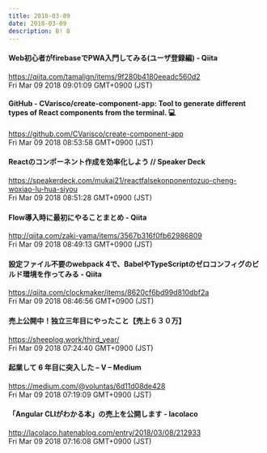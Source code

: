 ```yaml
---
title: 2018-03-09
date: 2018-03-09
description: B! 8
---
```


#### Web初心者がfirebaseでPWA入門してみる(ユーザ登録編) - Qiita
https://qiita.com/tamalign/items/9f280b4180eeadc560d2<br>
Fri Mar 09 2018 09:01:09 GMT+0900 (JST)<br>


#### GitHub - CVarisco/create-component-app: Tool to generate different types of React components from the terminal. 💻
https://github.com/CVarisco/create-component-app<br>
Fri Mar 09 2018 08:53:58 GMT+0900 (JST)<br>


#### Reactのコンポーネント作成を効率化しよう // Speaker Deck
https://speakerdeck.com/mukai21/reactfalsekonponentozuo-cheng-woxiao-lu-hua-siyou<br>
Fri Mar 09 2018 08:51:28 GMT+0900 (JST)<br>


#### Flow導入時に最初にやることまとめ - Qiita
http://qiita.com/zaki-yama/items/3567b316f0fb62986809<br>
Fri Mar 09 2018 08:49:13 GMT+0900 (JST)<br>


#### 設定ファイル不要のwebpack 4で、BabelやTypeScriptのゼロコンフィグのビルド環境を作ってみる - Qiita
https://qiita.com/clockmaker/items/8620cf6bd99d810dbf2a<br>
Fri Mar 09 2018 08:46:56 GMT+0900 (JST)<br>


#### 売上公開中！独立三年目にやったこと【売上６３０万】
https://sheeplog.work/third_year/<br>
Fri Mar 09 2018 07:24:40 GMT+0900 (JST)<br>


#### 起業して 6 年目に突入した – V – Medium
https://medium.com/@voluntas/6d11d08de428<br>
Fri Mar 09 2018 07:19:09 GMT+0900 (JST)<br>


#### 「Angular CLIがわかる本」の売上を公開します - lacolaco
http://lacolaco.hatenablog.com/entry/2018/03/08/212933<br>
Fri Mar 09 2018 07:16:08 GMT+0900 (JST)<br>


